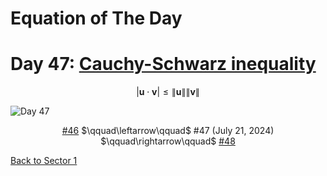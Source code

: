 # Equation of The Day

# Day 47: [Cauchy-Schwarz inequality](https://en.wikipedia.org/wiki/Cauchy-Schwarz_inequality)

$$|\mathbf u\cdot\mathbf v|\le\|\mathbf u\|\|\mathbf v\|$$

<picture><img alt="Day 47" src="0047.png"></picture>

<center><a href="0046.html">#46</a> $\qquad\leftarrow\qquad$ #47 (July 21, 2024) $\qquad\rightarrow\qquad$ <a href="0048.html">#48</a></center>

[Back to Sector 1](../0-63.md)